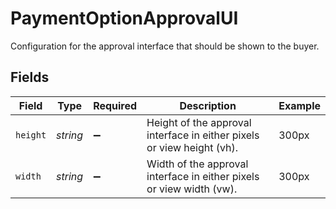 # PaymentOptionApprovalUI

Configuration for the approval interface that should be shown to the buyer.


## Fields

| Field                                                                  | Type                                                                   | Required                                                               | Description                                                            | Example                                                                |
| ---------------------------------------------------------------------- | ---------------------------------------------------------------------- | ---------------------------------------------------------------------- | ---------------------------------------------------------------------- | ---------------------------------------------------------------------- |
| `height`                                                               | *string*                                                               | :heavy_minus_sign:                                                     | Height of the approval interface in either pixels or view height (vh). | 300px                                                                  |
| `width`                                                                | *string*                                                               | :heavy_minus_sign:                                                     | Width of the approval interface in either pixels or view width (vw).   | 300px                                                                  |